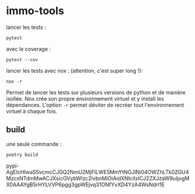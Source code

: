 # immo-tools

lancer les tests :

````shell script
pytest
````

avec le coverage :

````shell script
pytest --cov
````

lancer les tests avec nox : (attention, c'est super long !):

````shell scripts
nox -r
````

Permet de lancer les tests sur plusieurs versions de python et de manière isollée.
Nox crée son propre environnement virtuel et y install les dépendances.
L'option ``-r`` permet déviter de recréer tout l'environnement virtuel à chaque fois.

## build

une seule commande :

````shell script
poetry build
````

pypi-AgEIcHlwaS5vcmcCJGQ2NmU2MjFlLWE5MmYtNGJlNi04OWZhLTk0ZGU4MzcxNTdmMwACJXsicGVybWlzc2lvbnMiOiAidXNlciIsICJ2ZXJzaW9uIjogMX0AAAYgB5rHYLVVP6pgg3gpWEjvq31ONfYvXD4YzA4WsNdrI1E